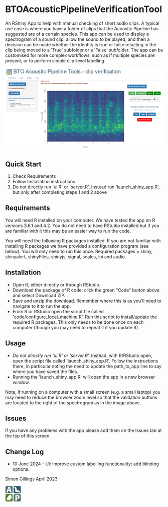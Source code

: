 # BTOAcousticPipelineVerificationTool

An RShiny App to help with manual checking of short audio clips. A typical use case is where you have a folder of clips that the Acoustic Pipeline has suggested are of a certain species. This app can be used to display a spectrogram of a sound clip, allow the sound to be played, and then a decision can be made whether the identity is true or false resulting in the clip being moved to a 'True' subfolder or a 'False' subfolder. The app can be customised for more complex workflows, such as if multiple species are present, or to perform simple clip-level labelling.

![Screenshot](https://github.com/BritishTrustForOrnithology/BTOAcousticPipelineVerificationApp/blob/main/www/screengrab01.png)

## Quick Start

1. Check Requirements
2. Follow Installation instructions
3. Do not directly run 'ui.R' or 'server.R'. Instead run 'launch_shiny_app.R', but only after completing steps 1 and 2 above


## Requirements

You will need R installed on your computer. We have tested the app on R versions 3.6.1 and 4.2. You do not need to have RStudio installed but if you are familiar with it this may be an easier way to run the code.

You will need the following R packages installed. If you are not familiar with installing R packages we have provided a configuration program (see below). You will only need to run this once. Required packages = shiny, shinyalert, shinyFiles, shinyjs, signal, scales, ini and audio.


## Installation

* Open R, either directly or through RStudio.
* Download the package of R code: click the green "Code" button above and select Download ZIP. 
* Save and unzip the download. Remember where this is as you'll need to navigate to it to run the app.
* From R or RStudio open the script file called 'code/configure_local_machine.R'. Run this script to install/update the required R packages. This only needs to be done once on each computer (though you may need to repeat it if you update R).


## Usage

* *Do not directly run 'ui.R' or 'server.R'.* Instead, with R/RStudio open, open the script file called 'launch_shiny_app.R'. Follow the instructions there, in particular noting the need to update the path_to_app line to say where you have saved the files. 
* Running the 'launch_shiny_app.R' will open the app in a new browser window. 

Note, if running on a computer with a small screen (e.g. a small laptop) you may need to reduce the browser zoom level so that the validation buttons are located to the right of the spectrogram as in the image above.


## Issues

If you have any problems with the app please add them on the Issues tab at the top of this screen.

## Change Log

* 10 June 2024 - UI: improve custom labelling functionality; add blinding options.

Simon Gillings
April 2023

![APlogo](https://github.com/BritishTrustForOrnithology/BTOAcousticPipelineVerificationApp/blob/main/www/APlogo50px.png)



